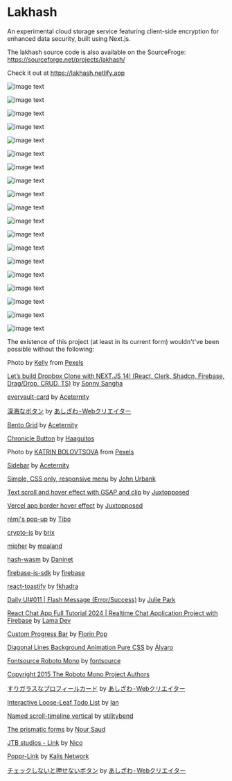 # Lakhash
An experimental cloud storage service featuring client-side encryption for enhanced data security, built using Next.js.

The lakhash source code is also available on the SourceFroge: https://sourceforge.net/projects/lakhash/

Check it out at https://lakhash.netlify.app

![image text](https://github.com/Northstrix/Lakhash/blob/main/media/Welcoming%20warning.png?raw=true)

![image text](https://github.com/Northstrix/Lakhash/blob/main/media/Empty%20Login%20form.png?raw=true)

![image text](https://github.com/Northstrix/Lakhash/blob/main/media/Empty%20login%20form%20(sign%20up%20part).png?raw=true)

![image text](https://github.com/Northstrix/Lakhash/blob/main/media/Login%20Form.png?raw=true)

![image text](https://github.com/Northstrix/Lakhash/blob/main/media/Sign-Up-optimized-ezgif-6-a0c0931d9f.gif?raw=true?raw=true)

![image text](https://github.com/Northstrix/Lakhash/blob/main/media/The%20username%20is%20taken%20notification.png?raw=true)

![image text](https://github.com/Northstrix/Lakhash/blob/main/media/Underlying%20Cryptography.png?raw=true)

![image text](https://github.com/Northstrix/Lakhash/blob/main/media/Filetype%20classification%20table.png?raw=true)

![image text](https://github.com/Northstrix/Lakhash/blob/main/media/My%20Files%20tab.png?raw=true)

![image text](https://github.com/Northstrix/Lakhash/blob/main/media/chrome_JenZyoYT8z-ezgif.com-video-to-gif-converter.gif?raw=true)

![image text](https://github.com/Northstrix/Lakhash/blob/main/media/Confirm%20file%20removal%20pop-up.png?raw=true)

![image text](https://github.com/Northstrix/Lakhash/blob/main/media/Drag-and-drop%20element.gif?raw=true)

![image text](https://github.com/Northstrix/Lakhash/blob/main/media/Mobile-style%20menu%20on%20ultrawide%20screen.png?raw=true)

![image text](https://github.com/Northstrix/Lakhash/blob/main/media/Password%20Vault.png?raw=true)

![image text](https://github.com/Northstrix/Lakhash/blob/main/media/Password%20Vault%20Record%20Encryption.png?raw=true)

![image text](https://github.com/Northstrix/Lakhash/blob/main/media/Authentication%20error%20for%20password%20vault.png?raw=true)

![image text](https://github.com/Northstrix/Lakhash/blob/main/media/Profile%20Info.png?raw=true)

![image text](https://github.com/Northstrix/Lakhash/blob/main/media/Credit1.png?raw=true)

![image text](https://github.com/Northstrix/Lakhash/blob/main/media/Credit2.png?raw=true)

The existence of this project (at least in its current form) wouldn't've been possible without the following:

Photo by [Kelly](https://www.pexels.com/@kelly-1179532/) from [Pexels](https://www.pexels.com/photo/bird-s-eye-view-of-city-during-daytime-2815170/)

[Let’s build Dropbox Clone with NEXT.JS 14! (React, Clerk, Shadcn, Firebase, Drag/Drop, CRUD, TS)](https://www.youtube.com/watch?v=FdEY-ZnEikg) by [Sonny Sangha](https://www.youtube.com/@SonnySangha)

[evervault-card](https://ui.aceternity.com/components/evervault-card) by [Aceternity](https://ui.aceternity.com/)

[深海なボタン](https://codepen.io/ash_creator/pen/GRGZYyV) by [あしざわ - Webクリエイター](https://codepen.io/ash_creator)

[Bento Grid](https://ui.aceternity.com/components/bento-grid) by [Aceternity](https://ui.aceternity.com/)

[Chronicle Button](https://codepen.io/Haaguitos/pen/OJrVZdJ) by [Haaguitos](https://codepen.io/Haaguitos)

Photo by [KATRIN BOLOVTSOVA](https://www.pexels.com/@ekaterina-bolovtsova/) from [Pexels](https://www.pexels.com/photo/different-sizes-of-christmas-tree-shaped-and-star-shaped-gingerbread-cookies-on-white-background-5702703/)

[Sidebar](https://ui.aceternity.com/components/sidebar) by [Aceternity](https://ui.aceternity.com/)

[Simple, CSS only, responsive menu](https://codepen.io/jurbank/pen/DqByKy) by [John Urbank](https://codepen.io/jurbank)

[Text scroll and hover effect with GSAP and clip](https://codepen.io/Juxtopposed/pen/mdQaNbG) by [Juxtopposed](https://codepen.io/Juxtopposed)

[Vercel app border hover effect](https://codepen.io/Juxtopposed/pen/xxQNozB) by [Juxtopposed](https://codepen.io/Juxtopposed)

[rémi's pop-up](https://codepen.io/Gthibaud/pen/MqpmXE) by [Tibo](https://codepen.io/Gthibaud)

[crypto-js](https://github.com/brix/crypto-js) by [brix](https://github.com/brix)

[mipher](https://github.com/mpaland/mipher) by [mpaland](https://github.com/mpaland)

[hash-wasm](https://github.com/Daninet/hash-wasm) by [Daninet](https://github.com/Daninet)

[firebase-js-sdk](https://github.com/firebase/firebase-js-sdk) by [firebase](https://github.com/firebase/firebase-js-sdk)

[react-toastify](https://github.com/fkhadra/react-toastify) by [fkhadra](https://github.com/fkhadra)

[Daily UI#011 | Flash Message (Error/Success)](https://codepen.io/juliepark/pen/vjMOKQ) by [Julie Park](https://codepen.io/juliepark)

[React Chat App Full Tutorial 2024 | Realtime Chat Application Project with Firebase](https://www.youtube.com/watch?v=domt_Sx-wTY) by [Lama Dev](https://www.youtube.com/@LamaDev)

[Custom Progress Bar](https://codepen.io/FlorinPop17/pen/yLyzmLZ) by [Florin Pop](https://codepen.io/FlorinPop17)

[Diagonal Lines Background Animation Pure CSS](https://codepen.io/alvarotrigo/pen/yLxxxJZ) by [Álvaro](https://codepen.io/alvarotrigo)

[Fontsource Roboto Mono](https://www.npmjs.com/package/@fontsource/roboto-mono) by [fontsource](https://github.com/fontsource)

[Copyright 2015 The Roboto Mono Project Authors](https://github.com/googlefonts/robotomono)

[すりガラスなプロフィールカード](https://codepen.io/ash_creator/pen/zYaPZLB) by [あしざわ - Webクリエイター](https://codepen.io/ash_creator)

[Interactive Loose-Leaf Todo List](https://codepen.io/IanWoodard/pen/eYyVzzq) by [Ian](https://codepen.io/IanWoodard)

[Named scroll-timeline vertical](https://codepen.io/utilitybend/pen/VwBRNwm) by [utilitybend](https://codepen.io/utilitybend)

[The prismatic forms](https://codepen.io/nourabusoud/pen/BxJbjJ) by [Nour Saud](https://codepen.io/nourabusoud)

[JTB studios - Link](https://codepen.io/zzznicob/pen/GRPgKLM) by [Nico](https://codepen.io/zzznicob)

[Poppr-Link](https://codepen.io/kalisnetwork/pen/yLQQEyj) by [Kalis Network](https://codepen.io/kalisnetwork)

[チェックしないと押せないボタン](https://codepen.io/ash_creator/pen/JjZReNm) by [あしざわ - Webクリエイター](https://codepen.io/ash_creator)

